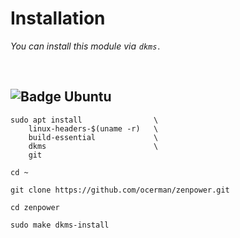 
# Installation

*You can install this module via `dkms` .*

<br>

## ![Badge Ubuntu]

```
sudo apt install                \
    linux-headers-$(uname -r)   \
    build-essential             \
    dkms                        \
    git

cd ~

git clone https://github.com/ocerman/zenpower.git

cd zenpower

sudo make dkms-install
```

<br>


<!----------------------------------------------------------------------------->

[Badge Ubuntu]: https://img.shields.io/badge/Ubuntu-E95420?style=for-the-badge